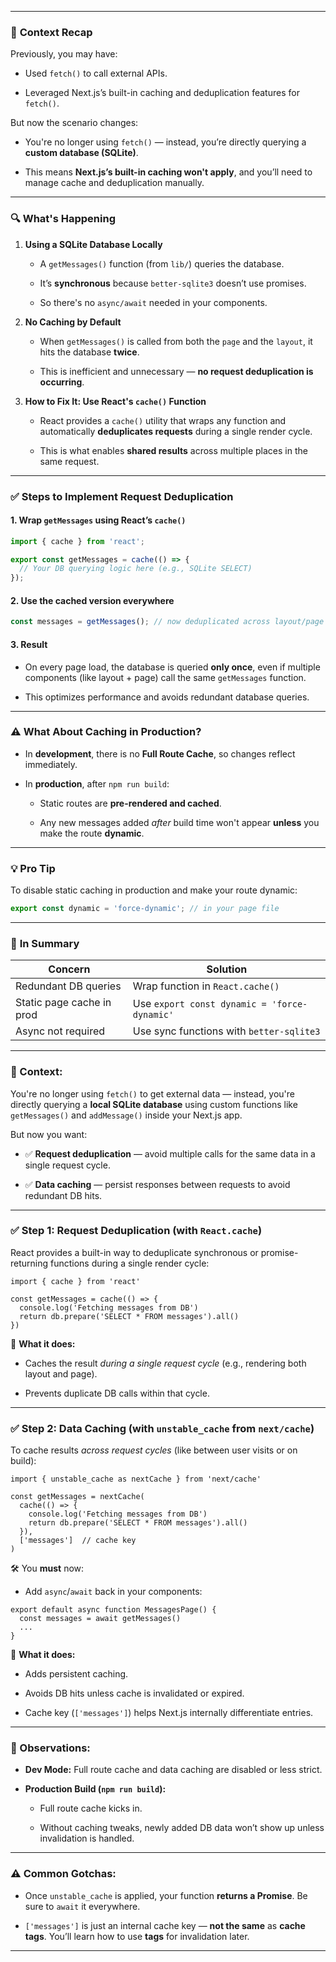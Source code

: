 

---

### 🧠 **Context Recap**

Previously, you may have:

- Used `fetch()` to call external APIs.
    
- Leveraged Next.js’s built-in caching and deduplication features for `fetch()`.
    

But now the scenario changes:

- You're no longer using `fetch()` — instead, you’re directly querying a **custom database (SQLite)**.
    
- This means **Next.js’s built-in caching won't apply**, and you’ll need to manage cache and deduplication manually.
    

---

### 🔍 **What's Happening**

1. **Using a SQLite Database Locally**
    
    - A `getMessages()` function (from `lib/`) queries the database.
        
    - It’s **synchronous** because `better-sqlite3` doesn’t use promises.
        
    - So there's no `async/await` needed in your components.
        
2. **No Caching by Default**
    
    - When `getMessages()` is called from both the `page` and the `layout`, it hits the database **twice**.
        
    - This is inefficient and unnecessary — **no request deduplication is occurring**.
        
3. **How to Fix It: Use React's `cache()` Function**
    
    - React provides a `cache()` utility that wraps any function and automatically **deduplicates requests** during a single render cycle.
        
    - This is what enables **shared results** across multiple places in the same request.
        

---

### ✅ **Steps to Implement Request Deduplication**

#### 1. **Wrap `getMessages` using React’s `cache()`**

```js
import { cache } from 'react';

export const getMessages = cache(() => {
  // Your DB querying logic here (e.g., SQLite SELECT)
});
```

#### 2. **Use the cached version everywhere**

```js
const messages = getMessages(); // now deduplicated across layout/page
```

#### 3. **Result**

- On every page load, the database is queried **only once**, even if multiple components (like layout + page) call the same `getMessages` function.
    
- This optimizes performance and avoids redundant database queries.
    

---

### ⚠️ **What About Caching in Production?**

- In **development**, there is no **Full Route Cache**, so changes reflect immediately.
    
- In **production**, after `npm run build`:
    
    - Static routes are **pre-rendered and cached**.
        
    - Any new messages added _after_ build time won't appear **unless** you make the route **dynamic**.
        

---

### 💡 Pro Tip

To disable static caching in production and make your route dynamic:

```ts
export const dynamic = 'force-dynamic'; // in your page file
```

---

### 🔄 **In Summary**

|Concern|Solution|
|---|---|
|Redundant DB queries|Wrap function in `React.cache()`|
|Static page cache in prod|Use `export const dynamic = 'force-dynamic'`|
|Async not required|Use sync functions with `better-sqlite3`|


---

### 🧠 Context:

You're no longer using `fetch()` to get external data — instead, you're directly querying a **local SQLite database** using custom functions like `getMessages()` and `addMessage()` inside your Next.js app.

But now you want:

- ✅ **Request deduplication** — avoid multiple calls for the same data in a single request cycle.
    
- ✅ **Data caching** — persist responses between requests to avoid redundant DB hits.
    

---

### ✅ Step 1: **Request Deduplication** (with `React.cache`)

React provides a built-in way to deduplicate synchronous or promise-returning functions during a single render cycle:

```tsx
import { cache } from 'react'

const getMessages = cache(() => {
  console.log('Fetching messages from DB')
  return db.prepare('SELECT * FROM messages').all()
})
```

📌 **What it does:**

- Caches the result _during a single request cycle_ (e.g., rendering both layout and page).
    
- Prevents duplicate DB calls within that cycle.
    

---

### ✅ Step 2: **Data Caching** (with `unstable_cache` from `next/cache`)

To cache results _across request cycles_ (like between user visits or on build):

```tsx
import { unstable_cache as nextCache } from 'next/cache'

const getMessages = nextCache(
  cache(() => {
    console.log('Fetching messages from DB')
    return db.prepare('SELECT * FROM messages').all()
  }),
  ['messages']  // cache key
)
```

🛠️ You **must** now:

- Add `async`/`await` back in your components:
    

```tsx
export default async function MessagesPage() {
  const messages = await getMessages()
  ...
}
```

📌 **What it does:**

- Adds persistent caching.
    
- Avoids DB hits unless cache is invalidated or expired.
    
- Cache key (`['messages']`) helps Next.js internally differentiate entries.
    

---

### 🧪 Observations:

- **Dev Mode:** Full route cache and data caching are disabled or less strict.
    
- **Production Build (`npm run build`):**
    
    - Full route cache kicks in.
        
    - Without caching tweaks, newly added DB data won’t show up unless invalidation is handled.
        

---

### ⚠️ Common Gotchas:

- Once `unstable_cache` is applied, your function **returns a Promise**. Be sure to `await` it everywhere.
    
- `['messages']` is just an internal cache key — **not the same** as **cache tags**. You’ll learn how to use **tags** for invalidation later.
    

---
